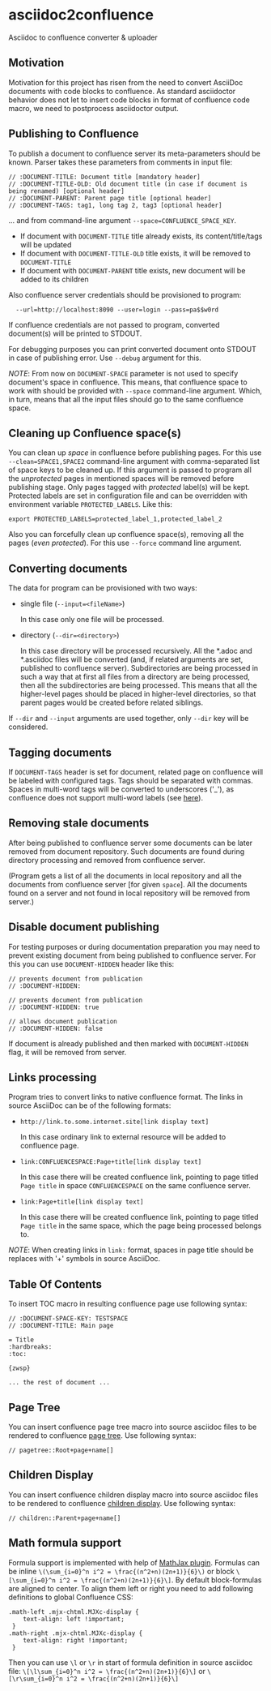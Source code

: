 # asciidoc2confluence
Asciidoc to confluence converter & uploader


## Motivation
Motivation for this project has risen from the need to convert AsciiDoc documents with code blocks to confluence. 
As standard asciidoctor behavior does not let to insert code blocks in format of confluence code macro, we need 
to postprocess asciidoctor output.


## Publishing to Confluence
To publish a document to confluence server its meta-parameters should be known.
Parser takes these parameters from comments in input file:

```
// :DOCUMENT-TITLE: Document title [mandatory header]
// :DOCUMENT-TITLE-OLD: Old document title (in case if document is being renamed) [optional header]
// :DOCUMENT-PARENT: Parent page title [optional header]
// :DOCUMENT-TAGS: tag1, long tag 2, tag3 [optional header]
```

... and from command-line argument `--space=CONFLUENCE_SPACE_KEY`.  

- If document with `DOCUMENT-TITLE` title already exists, its content/title/tags will be updated
- If document with `DOCUMENT-TITLE-OLD` title exists, it will be removed to `DOCUMENT-TITLE`
- If document with `DOCUMENT-PARENT` title exists, new document will be added to its children

Also confluence server credentials should be provisioned to program:

```
  --url=http://localhost:8090 --user=login --pass=pa$$w0rd
```

If confluence credentials are not passed to program, converted document(s) will be printed to STDOUT.

For debugging purposes you can print converted document onto STDOUT in case of publishing error. 
Use `--debug` argument for this.

*NOTE*: From now on `DOCUMENT-SPACE` parameter is not used to specify document's space in confluence. This means, that 
confluence space to work with should be provided with `--space` command-line argument. Which, in turn, means that all 
the input files should go to the same confluence space.  


## Cleaning up Confluence space(s)
You can clean up _space_ in confluence before publishing pages. For this use `--clean=SPACE1,SPACE2` command-line 
argument with comma-separated list of space keys to be cleaned up. If this argument is passed to program all the 
_unprotected_ pages in mentioned spaces will be removed before publishing stage. Only pages tagged with _protected_ 
label(s) will be kept. Protected labels are set in configuration file and can be overridden with environment variable 
`PROTECTED_LABELS`. Like this:

```
export PROTECTED_LABELS=protected_label_1,protected_label_2
``` 
Also you can forcefully clean up confluence space(s), removing all the pages (*even _protected_*). 
For this use `--force` command line argument. 


## Converting documents
The data for program can be provisioned with two ways:
- single file (`--input=<fileName>`)

    In this case only one file will be processed.
    
- directory (`--dir=<directory>`)
    
    In this case directory will be processed recursively. All the *.adoc and *.asciidoc files will be converted (and, 
    if related arguments are set, published to confluence server). Subdirectories are being processed in such a way 
    that at first all files from a directory are being processed, then all the subdirectories are being processed. 
    This means that all the higher-level pages should be placed in higher-level directories, so that parent pages would
    be created before related siblings.
    
If `--dir` and `--input` arguments are used together, only `--dir` key will be considered.


## Tagging documents
If `DOCUMENT-TAGS` header is set for document, related page on confluence will be labeled with configured tags. Tags 
should be separated with commas. Spaces in multi-word tags will be converted to underscores ('_'), as confluence does 
not support multi-word labels 
(see [here](https://confluence.atlassian.com/jirakb/creating-multiple-word-labels-779160786.html)).


## Removing stale documents
After being published to confluence server some documents can be later removed from document repository. Such documents 
are found during directory processing and removed from confluence server.
 
(Program gets a list of all the documents in local repository and all the documents from confluence server [for given 
`space`]. All the documents found on a server and not found in local repository will be removed from server.) 


## Disable document publishing
For testing purposes or during documentation preparation you may need to prevent existing document
from being published to confluence server. For this you can use `DOCUMENT-HIDDEN` header like this:
```
// prevents document from publication
// :DOCUMENT-HIDDEN:    
```

```
// prevents document from publication
// :DOCUMENT-HIDDEN: true    
```

```
// allows document publication
// :DOCUMENT-HIDDEN: false
```
If document is already published and then marked with `DOCUMENT-HIDDEN` flag, it will be removed from server.


## Links processing
Program tries to convert links to native confluence format. The links in source AsciiDoc can be of the 
following formats:

* `http://link.to.some.internet.site[link display text]`

    In this case ordinary link to external resource will be added to confluence page.
    
* `link:CONFLUENCESPACE:Page+title[link display text]`
    
    In this case there will be created confluence link, pointing to page titled `Page title` in space `CONFLUENCESPACE` 
    on the same confluence server.
    
* `link:Page+title[link display text]`

    In this case there will be created confluence link, pointing to page titled `Page title` in the same space, which the
    page being processed belongs to.
    
*NOTE*: When creating links in `link:` format, spaces in page title should be replaces with '+' symbols in 
source AsciiDoc. 


## Table Of Contents
To insert TOC macro in resulting confluence page use following syntax:

```
// :DOCUMENT-SPACE-KEY: TESTSPACE
// :DOCUMENT-TITLE: Main page

= Title
:hardbreaks:
:toc:

{zwsp}

... the rest of document ...
```

## Page Tree
You can insert confluence page tree macro into source asciidoc files to be rendered to confluence 
[page tree](https://confluence.atlassian.com/display/CONF55/Page+Tree+Macro). Use following syntax:

```
// pagetree::Root+page+name[]
```

## Children Display 
You can insert confluence children display macro into source asciidoc files to be rendered to confluence 
[children display](https://confluence.atlassian.com/display/CONF55/Children+Display+Macro). Use following syntax:

```
// children::Parent+page+name[]
```

## Math formula support
Formula support is implemented with help of [MathJax plugin](https://marketplace.atlassian.com/apps/1217196/mathjax?hosting=server&tab=support).
Formulas can be inline `\(\sum_{i=0}^n i^2 = \frac{(n^2+n)(2n+1)}{6}\)` or block `\[\sum_{i=0}^n i^2 = \frac{(n^2+n)(2n+1)}{6}\]`.
By default block-formulas are aligned to center. To align them left or right you need to add following definitions to global Confluence CSS: 
```
.math-left .mjx-chtml.MJXc-display {
    text-align: left !important;
 }
.math-right .mjx-chtml.MJXc-display {
    text-align: right !important;
 }
```
Then you can use `\l` or `\r` in start of formula definition in source asciidoc file:
`\[\l\sum_{i=0}^n i^2 = \frac{(n^2+n)(2n+1)}{6}\]` or `\[\r\sum_{i=0}^n i^2 = \frac{(n^2+n)(2n+1)}{6}\]`

